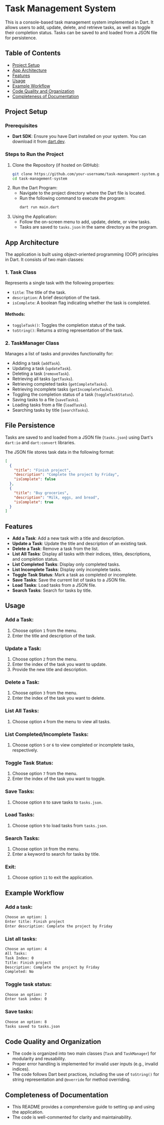 # Task Management System

This is a console-based task management system implemented in Dart. It allows users to add, update, delete, and retrieve tasks, as well as toggle their completion status. Tasks can be saved to and loaded from a JSON file for persistence.

## Table of Contents
- [Project Setup](#project-setup)
- [App Architecture](#app-architecture)
- [Features](#features)
- [Usage](#usage)
- [Example Workflow](#example-workflow)
- [Code Quality and Organization](#code-quality-and-organization)
- [Completeness of Documentation](#completeness-of-documentation)

## Project Setup

### Prerequisites
- **Dart SDK**: Ensure you have Dart installed on your system. You can download it from [dart.dev](https://dart.dev/).

### Steps to Run the Project
1. Clone the Repository (if hosted on GitHub):
   ```sh
   git clone https://github.com/your-username/task-management-system.git
   cd task-management-system
   ```
2. Run the Dart Program:
   - Navigate to the project directory where the Dart file is located.
   - Run the following command to execute the program:
     ```sh
     dart run main.dart
     ```
3. Using the Application:
   - Follow the on-screen menu to add, update, delete, or view tasks.
   - Tasks are saved to `tasks.json` in the same directory as the program.

## App Architecture

The application is built using object-oriented programming (OOP) principles in Dart. It consists of two main classes:

### 1. Task Class
Represents a single task with the following properties:
- `title`: The title of the task.
- `description`: A brief description of the task.
- `isComplete`: A boolean flag indicating whether the task is completed.

#### Methods:
- `toggleTask()`: Toggles the completion status of the task.
- `toString()`: Returns a string representation of the task.

### 2. TaskManager Class
Manages a list of tasks and provides functionality for:
- Adding a task (`addTask`).
- Updating a task (`updateTask`).
- Deleting a task (`removeTask`).
- Retrieving all tasks (`getTasks`).
- Retrieving completed tasks (`getCompleteTasks`).
- Retrieving incomplete tasks (`getIncompleteTasks`).
- Toggling the completion status of a task (`toggleTaskStatus`).
- Saving tasks to a file (`saveTasks`).
- Loading tasks from a file (`loadTasks`).
- Searching tasks by title (`searchTasks`).

## File Persistence
Tasks are saved to and loaded from a JSON file (`tasks.json`) using Dart's `dart:io` and `dart:convert` libraries.

The JSON file stores task data in the following format:
```json
[
  {
    "title": "Finish project",
    "description": "Complete the project by Friday",
    "isComplete": false
  },
  {
    "title": "Buy groceries",
    "description": "Milk, eggs, and bread",
    "isComplete": true
  }
]
```

## Features
- **Add a Task**: Add a new task with a title and description.
- **Update a Task**: Update the title and description of an existing task.
- **Delete a Task**: Remove a task from the list.
- **List All Tasks**: Display all tasks with their indices, titles, descriptions, and completion status.
- **List Completed Tasks**: Display only completed tasks.
- **List Incomplete Tasks**: Display only incomplete tasks.
- **Toggle Task Status**: Mark a task as completed or incomplete.
- **Save Tasks**: Save the current list of tasks to a JSON file.
- **Load Tasks**: Load tasks from a JSON file.
- **Search Tasks**: Search for tasks by title.

## Usage

### Add a Task:
1. Choose option `1` from the menu.
2. Enter the title and description of the task.

### Update a Task:
1. Choose option `2` from the menu.
2. Enter the index of the task you want to update.
3. Provide the new title and description.

### Delete a Task:
1. Choose option `3` from the menu.
2. Enter the index of the task you want to delete.

### List All Tasks:
1. Choose option `4` from the menu to view all tasks.

### List Completed/Incomplete Tasks:
1. Choose option `5` or `6` to view completed or incomplete tasks, respectively.

### Toggle Task Status:
1. Choose option `7` from the menu.
2. Enter the index of the task you want to toggle.

### Save Tasks:
1. Choose option `8` to save tasks to `tasks.json`.

### Load Tasks:
1. Choose option `9` to load tasks from `tasks.json`.

### Search Tasks:
1. Choose option `10` from the menu.
2. Enter a keyword to search for tasks by title.

### Exit:
1. Choose option `11` to exit the application.

## Example Workflow

### Add a task:
```sh
Choose an option: 1
Enter title: Finish project
Enter description: Complete the project by Friday
```

### List all tasks:
```sh
Choose an option: 4
All Tasks:
Task Index: 0
Title: Finish project
Description: Complete the project by Friday
Completed: No
```

### Toggle task status:
```sh
Choose an option: 7
Enter task index: 0
```

### Save tasks:
```sh
Choose an option: 8
Tasks saved to tasks.json
```

## Code Quality and Organization
- The code is organized into two main classes (`Task` and `TaskManager`) for modularity and reusability.
- Proper error handling is implemented for invalid user inputs (e.g., invalid indices).
- The code follows Dart best practices, including the use of `toString()` for string representation and `@override` for method overriding.

## Completeness of Documentation
- This README provides a comprehensive guide to setting up and using the application.
- The code is well-commented for clarity and maintainability.
